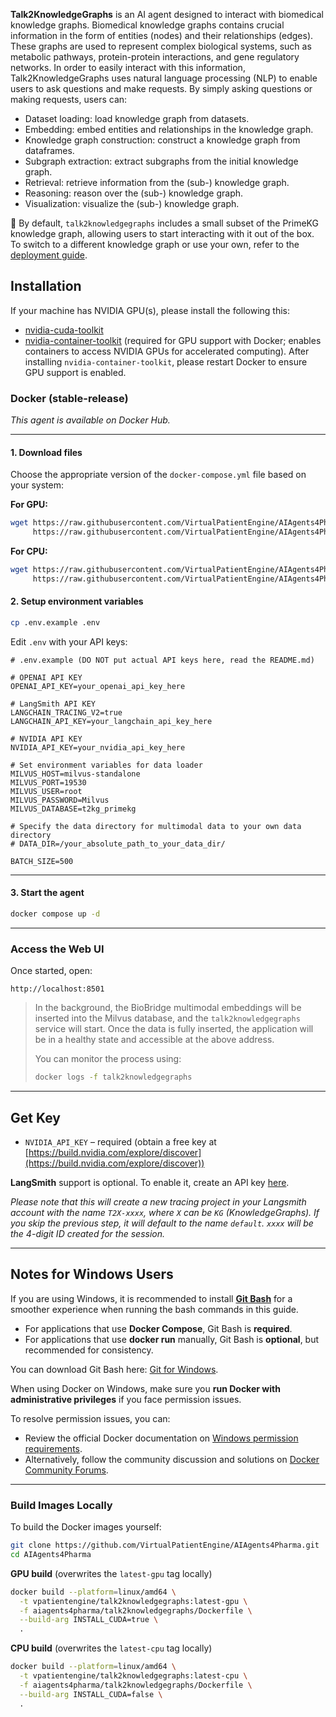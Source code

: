 **Talk2KnowledgeGraphs** is an AI agent designed to interact with biomedical knowledge graphs. Biomedical knowledge graphs contains crucial information in the form of entities (nodes) and their relationships (edges). These graphs are used to represent complex biological systems, such as metabolic pathways, protein-protein interactions, and gene regulatory networks. In order to easily interact with this information, Talk2KnowledgeGraphs uses natural language processing (NLP) to enable users to ask questions and make requests. By simply asking questions or making requests, users can:

- Dataset loading: load knowledge graph from datasets.
- Embedding: embed entities and relationships in the knowledge graph.
- Knowledge graph construction: construct a knowledge graph from dataframes.
- Subgraph extraction: extract subgraphs from the initial knowledge graph.
- Retrieval: retrieve information from the (sub-) knowledge graph.
- Reasoning: reason over the (sub-) knowledge graph.
- Visualization: visualize the (sub-) knowledge graph.

📝 By default, `talk2knowledgegraphs` includes a small subset of the PrimeKG knowledge graph, allowing users to start interacting with it out of the box.
To switch to a different knowledge graph or use your own, refer to the [deployment guide](https://virtualpatientengine.github.io/AIAgents4Pharma/talk2knowledgegraphs/deployment/).

## Installation

If your machine has NVIDIA GPU(s), please install the following this:

- [nvidia-cuda-toolkit](https://developer.nvidia.com/cuda-toolkit)
- [nvidia-container-toolkit](https://docs.nvidia.com/datacenter/cloud-native/container-toolkit/1.17.8/install-guide.html) (required for GPU support with Docker; enables containers to access NVIDIA GPUs for accelerated computing). After installing `nvidia-container-toolkit`, please restart Docker to ensure GPU support is enabled.

### Docker (stable-release)

_This agent is available on Docker Hub._

---

#### 1. Download files

Choose the appropriate version of the `docker-compose.yml` file based on your system:

**For GPU:**

```sh
wget https://raw.githubusercontent.com/VirtualPatientEngine/AIAgents4Pharma/main/aiagents4pharma/talk2knowledgegraphs/docker-compose/gpu/docker-compose.yml \
     https://raw.githubusercontent.com/VirtualPatientEngine/AIAgents4Pharma/main/aiagents4pharma/talk2knowledgegraphs/docker-compose/gpu/.env.example
```

**For CPU:**

```sh
wget https://raw.githubusercontent.com/VirtualPatientEngine/AIAgents4Pharma/main/aiagents4pharma/talk2knowledgegraphs/docker-compose/cpu/docker-compose.yml \
     https://raw.githubusercontent.com/VirtualPatientEngine/AIAgents4Pharma/main/aiagents4pharma/talk2knowledgegraphs/docker-compose/cpu/.env.example
```

#### 2. Setup environment variables

```sh
cp .env.example .env
```

Edit `.env` with your API keys:

```env
# .env.example (DO NOT put actual API keys here, read the README.md)

# OPENAI API KEY
OPENAI_API_KEY=your_openai_api_key_here

# LangSmith API KEY
LANGCHAIN_TRACING_V2=true
LANGCHAIN_API_KEY=your_langchain_api_key_here

# NVIDIA API KEY
NVIDIA_API_KEY=your_nvidia_api_key_here

# Set environment variables for data loader
MILVUS_HOST=milvus-standalone
MILVUS_PORT=19530
MILVUS_USER=root
MILVUS_PASSWORD=Milvus
MILVUS_DATABASE=t2kg_primekg

# Specify the data directory for multimodal data to your own data directory
# DATA_DIR=/your_absolute_path_to_your_data_dir/

BATCH_SIZE=500
```

---

#### 3. Start the agent

```sh
docker compose up -d
```

---

### Access the Web UI

Once started, open:

```
http://localhost:8501
```

> In the background, the BioBridge multimodal embeddings will be inserted into the Milvus database, and the `talk2knowledgegraphs` service will start. Once the data is fully inserted, the application will be in a healthy state and accessible at the above address.
>
> You can monitor the process using:
>
> ```sh
> docker logs -f talk2knowledgegraphs
> ```

---

## Get Key

- `NVIDIA_API_KEY` – required (obtain a free key at [https://build.nvidia.com/explore/discover](https://build.nvidia.com/explore/discover))

**LangSmith** support is optional. To enable it, create an API key [here](https://docs.smith.langchain.com/administration/how_to_guides/organization_management/create_account_api_key).

_Please note that this will create a new tracing project in your Langsmith
account with the name `T2X-xxxx`, where `X` can be `KG` (KnowledgeGraphs).
If you skip the previous step, it will default to the name `default`.
`xxxx` will be the 4-digit ID created for the session._

---

## Notes for Windows Users

If you are using Windows, it is recommended to install [**Git Bash**](https://git-scm.com/downloads) for a smoother experience when running the bash commands in this guide.

- For applications that use **Docker Compose**, Git Bash is **required**.
- For applications that use **docker run** manually, Git Bash is **optional**, but recommended for consistency.

You can download Git Bash here: [Git for Windows](https://git-scm.com/downloads).

When using Docker on Windows, make sure you **run Docker with administrative privileges** if you face permission issues.

To resolve permission issues, you can:

- Review the official Docker documentation on [Windows permission requirements](https://docs.docker.com/desktop/setup/install/windows-permission-requirements/).
- Alternatively, follow the community discussion and solutions on [Docker Community Forums](https://forums.docker.com/t/error-when-trying-to-run-windows-containers-docker-client-must-be-run-with-elevated-privileges/136619).

---

### Build Images Locally

To build the Docker images yourself:

```sh
git clone https://github.com/VirtualPatientEngine/AIAgents4Pharma.git
cd AIAgents4Pharma
```

**GPU build** (overwrites the `latest-gpu` tag locally)

```sh
docker build --platform=linux/amd64 \
  -t vpatientengine/talk2knowledgegraphs:latest-gpu \
  -f aiagents4pharma/talk2knowledgegraphs/Dockerfile \
  --build-arg INSTALL_CUDA=true \
  .
```

**CPU build** (overwrites the `latest-cpu` tag locally)

```sh
docker build --platform=linux/amd64 \
  -t vpatientengine/talk2knowledgegraphs:latest-cpu \
  -f aiagents4pharma/talk2knowledgegraphs/Dockerfile \
  --build-arg INSTALL_CUDA=false \
  .
```
